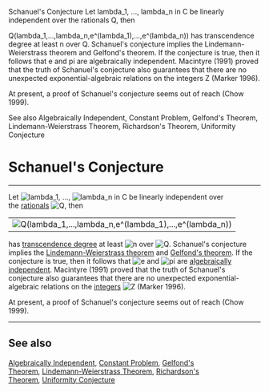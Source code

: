 Schanuel's Conjecture
Let lambda_1, ..., lambda_n in C be linearly independent over the rationals Q, then

 Q(lambda_1,...,lambda_n,e^(lambda_1),...,e^(lambda_n)) 
has transcendence degree at least n over Q. Schanuel's conjecture implies the Lindemann-Weierstrass theorem and Gelfond's theorem. If the conjecture is true, then it follows that e and pi are algebraically independent. Macintyre (1991) proved that the truth of Schanuel's conjecture also guarantees that there are no unexpected exponential-algebraic relations on the integers Z (Marker 1996).

At present, a proof of Schanuel's conjecture seems out of reach (Chow 1999).

See also
Algebraically Independent, Constant Problem, Gelfond's Theorem, Lindemann-Weierstrass Theorem, Richardson's Theorem, Uniformity Conjecture


# Schanuel's Conjecture

---

Let ![lambda_1](https://mathworld.wolfram.com/images/equations/SchanuelsConjecture/Inline1.svg), ..., ![lambda_n in C](https://mathworld.wolfram.com/images/equations/SchanuelsConjecture/Inline2.svg) be linearly independent over the [rationals](https://mathworld.wolfram.com/RationalNumber.html) ![Q](https://mathworld.wolfram.com/images/equations/SchanuelsConjecture/Inline3.svg), then

|   |
|---|
|![Q(lambda_1,...,lambda_n,e^(lambda_1),...,e^(lambda_n))](https://mathworld.wolfram.com/images/equations/SchanuelsConjecture/NumberedEquation1.svg)|

has [transcendence degree](https://mathworld.wolfram.com/TranscendenceDegree.html) at least ![n](https://mathworld.wolfram.com/images/equations/SchanuelsConjecture/Inline4.svg) over ![Q](https://mathworld.wolfram.com/images/equations/SchanuelsConjecture/Inline5.svg). Schanuel's conjecture implies the [Lindemann-Weierstrass theorem](https://mathworld.wolfram.com/Lindemann-WeierstrassTheorem.html) and [Gelfond's theorem](https://mathworld.wolfram.com/GelfondsTheorem.html). If the conjecture is true, then it follows that ![e](https://mathworld.wolfram.com/images/equations/SchanuelsConjecture/Inline6.svg) and ![pi](https://mathworld.wolfram.com/images/equations/SchanuelsConjecture/Inline7.svg) are [algebraically independent](https://mathworld.wolfram.com/AlgebraicallyIndependent.html). Macintyre (1991) proved that the truth of Schanuel's conjecture also guarantees that there are no unexpected exponential-algebraic relations on the [integers](https://mathworld.wolfram.com/Integer.html) ![Z](https://mathworld.wolfram.com/images/equations/SchanuelsConjecture/Inline8.svg) (Marker 1996).

At present, a proof of Schanuel's conjecture seems out of reach (Chow 1999).

---

## See also

[Algebraically Independent](https://mathworld.wolfram.com/AlgebraicallyIndependent.html), [Constant Problem](https://mathworld.wolfram.com/ConstantProblem.html), [Gelfond's Theorem](https://mathworld.wolfram.com/GelfondsTheorem.html), [Lindemann-Weierstrass Theorem](https://mathworld.wolfram.com/Lindemann-WeierstrassTheorem.html), [Richardson's Theorem](https://mathworld.wolfram.com/RichardsonsTheorem.html), [Uniformity Conjecture](https://mathworld.wolfram.com/UniformityConjecture.html)